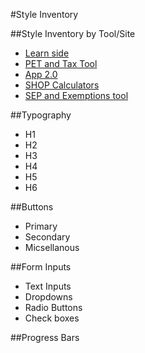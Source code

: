 #Style Inventory

##Style Inventory by Tool/Site
* [Learn side](/style-inventory-Learn.md)
* [PET and Tax Tool](/style-inventory-PET-TAXTool.md)
* [App 2.0](/style-inventory-APP2-0.md)
* [SHOP Calculators](/style-inventory-SHOP-Calculators.md)
* [SEP and Exemptions tool](/style-inventory-SEP-Exemptions.md)

##Typography
* H1
* H2
* H3
* H4
* H5
* H6

##Buttons
* Primary
* Secondary
* Micsellanous

##Form Inputs
* Text Inputs
* Dropdowns
* Radio Buttons
* Check boxes

##Progress Bars
